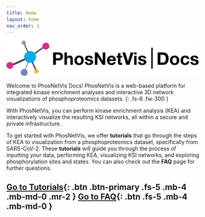 ```yaml
---
title: Home
layout: home
nav_order: 1
---
```

![](/assets/images/docsnetvis.png)

Welcome to PhosNetVis Docs! PhosNetVis is a web-based platform for integrated kinase enrichment analyses and interactive 3D network visualizations of phosphoproteomics datasets.
{: .fs-6 .fw-300 }

With PhosNetVis, you can perform kinase enrichment analysis (KEA) and interactively visualize the resulting KSI networks, all within a secure and private infrastructure. 

To get started with PhosNetVis, we offer **tutorials** that go through the steps of KEA to visualization from a phosphoproteomics dataset, specifically from SARS-CoV-2. These **tutorials** will guide you through the process of inputting your data, performing KEA, visualizing KSI networks, and exploring phosphorylation sites and states. You can also check out the **FAQ** page for further questions.

[Go to Tutorials](./docs/tutorials){: .btn .btn-primary .fs-5 .mb-4 .mb-md-0 .mr-2 } [Go to FAQ](./docs/FAQ.html){: .btn .fs-5 .mb-4 .mb-md-0 }
----

